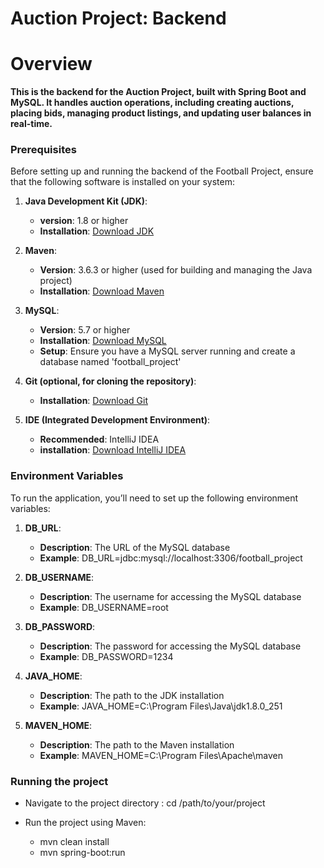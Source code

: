 # Auction Project: Backend

# Overview 
**This is the backend for the Auction Project, built with Spring Boot and MySQL. It handles auction operations, including creating auctions, placing bids, managing product listings, and updating user balances in real-time.**

### Prerequisites
Before setting up and running the backend of the Football Project, ensure that the following software is installed on your system:

1. **Java Development Kit (JDK)**:
   
    - **version**: 1.8 or higher
    - **Installation**: [Download JDK](https://www.oracle.com/java/technologies/downloads/?er=221886)
      
2. **Maven**:

   - **Version**: 3.6.3 or higher (used for building and managing the Java project)
   - **Installation**: [Download Maven](https://maven.apache.org/download.cgi)

3. **MySQL**:
   
   - **Version**: 5.7 or higher
   - **Installation**: [Download MySQL](https://dev.mysql.com/downloads/installer)
   - **Setup**: Ensure you have a MySQL server running and create a database named 'football_project'

4. **Git (optional, for cloning the repository)**:
   
   - **Installation**: [Download Git](https://git-scm.com/downloads)

6. **IDE (Integrated Development Environment)**:
   
   - **Recommended**: IntelliJ IDEA
   - **installation**: [Download IntelliJ IDEA](https://www.jetbrains.com/idea/download/?section=windows)

### Environment Variables

To run the application, you’ll need to set up the following environment variables:

1. **DB_URL**:
   - **Description**: The URL of the MySQL database
   - **Example**: DB_URL=jdbc:mysql://localhost:3306/football_project

2. **DB_USERNAME**:
   - **Description**: The username for accessing the MySQL database
   - **Example**: DB_USERNAME=root

3. **DB_PASSWORD**:
   - **Description**: The password for accessing the MySQL database
   - **Example**: DB_PASSWORD=1234

4. **JAVA_HOME**:
   - **Description**: The path to the JDK installation
   - **Example**: JAVA_HOME=C:\Program Files\Java\jdk1.8.0_251

5. **MAVEN_HOME**:
   - **Description**: The path to the Maven installation
   - **Example**: MAVEN_HOME=C:\Program Files\Apache\maven

### Running the project

- Navigate to the project directory : cd /path/to/your/project

- Run the project using Maven:
   - mvn clean install
   - mvn spring-boot:run
